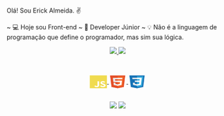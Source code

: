 Olá! Sou Erick Almeida. ✌️

~ 💻 Hoje sou Front-end
~ 📌  Developer Júnior
~ 💡 Não é a linguagem de programação que define o programador, mas sim sua lógica.

<div align="center">
  <a href="https://github.com/DEVerickreal">
  <img height="180em" src="https://github-readme-stats.vercel.app/api?username=DEVerickreal&show_icons=true&theme=radical&include_all_commits=true&count_private=true"/>
  <img height="180em" src="https://github-readme-stats.vercel.app/api/top-langs/?username=DEVerickreal&layout=compact&langs_count=7&theme=radical"/>
    
   ##
 
<div style="display: inline_block"><br>
  <img align="center" alt="Rafa-Js" height="30" width="40" src="https://raw.githubusercontent.com/devicons/devicon/master/icons/javascript/javascript-plain.svg">
  <img align="center" alt="Rafa-HTML" height="30" width="40" src="https://raw.githubusercontent.com/devicons/devicon/master/icons/html5/html5-original.svg">
  <img align="center" alt="Rafa-CSS" height="30" width="40" src="https://raw.githubusercontent.com/devicons/devicon/master/icons/css3/css3-original.svg"
</div>
  
  ##
 
<div> 
  <a href="https://instagram.com/_erickalmeidareal" target="_blank"><img src="https://img.shields.io/badge/-Instagram-%23E4405F?style=for-the-badge&logo=instagram&logoColor=white" target="_blank"></a>
  <a href = "mailto:erickalmeida1804@gmail.com"><img src="https://img.shields.io/badge/-Gmail-%23333?style=for-the-badge&logo=gmail&logoColor=white" target="_blank"></a>
</div>

